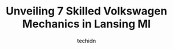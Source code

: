 ---
layout: ampstory
image: https://images.unsplash.com/photo-1598560342586-54fac322e093?ixlib=rb-4.0.3&ixid=MnwxMjA3fDB8MHxwaG90by1wYWdlfHx8fGVufDB8fHx8&auto=format&fit=crop&w=640&h=853&q=80
author: techidn
featured: false
description: Experience the excellence of automotive service by visiting the 7 best Volkswagen Mechanic in Lansing MI, USA. With their expertise, attention to detail, and commitment to customer satisfact
title: Unveiling 7 Skilled Volkswagen Mechanics in Lansing MI
cover:
   title: Unveiling 7 Skilled Volkswagen Mechanics in Lansing MI
   subtitle: Rickpate
   background: https://images.unsplash.com/photo-1598560342586-54fac322e093?ixlib=rb-4.0.3&ixid=MnwxMjA3fDB8MHxwaG90by1wYWdlfHx8fGVufDB8fHx8&auto=format&fit=crop&w=640&h=853&q=80

pages: 
 - layout: thirds
   top: <h1>#1 Auto-Lab Complete Car Care Center of Lansing</h1>
   bottom: "<p>Picked up my Moms truck after they installed transmission lines. The lines leaked the transmission blew. With less than 50 miles on the vehicle they said it was her faul</p>"
   background: https://www.knot35.com/toplist/wp-content/uploads/2023/06/best-volkswagen-mechanic-1-in-lansing-mi-1685840236.jpeg
   backgroundblur: true
 - layout: thirds
   top: <h1>#2 Randall Automotive</h1>
   bottom: "<p>3615 S Martin Luther King Jr Blvd, Lansing, MI 48910, United States</p>"
   background: https://www.knot35.com/toplist/wp-content/uploads/2023/06/best-volkswagen-mechanic-2-in-lansing-mi-1685840237.jpeg
   cta:
      link: https://www.knot35.com/toplist/unveiling-7-skilled-volkswagen-mechanics-in-lansing-mi/
      text: Unveiling 7 Skilled Volkswagen Mechanics in Lansing MI
 - layout: thirds
   top: <h1>#3 Auto Surgeon Inc</h1>
   bottom: "<p>1820 E Kalamazoo St, Lansing, MI 48912, United States</p>"
   background: https://www.knot35.com/toplist/wp-content/uploads/2023/06/best-volkswagen-mechanic-3-in-lansing-mi-1685840237.jpeg
   cta:
      link: https://www.knot35.com/toplist/unveiling-7-skilled-volkswagen-mechanics-in-lansing-mi/
      text: Unveiling 7 Skilled Volkswagen Mechanics in Lansing MI
 - layout: thirds
   top: <h1>#4 All Auto Service</h1>
   bottom: "<p>918 S Pennsylvania Ave, Lansing, MI 48912, United States</p>"
   background: https://images.unsplash.com/photo-1547366785-564103df7e13?ixlib=rb-4.0.3&ixid=MnwxMjA3fDB8MHxwaG90by1wYWdlfHx8fGVufDB8fHx8&auto=format&fit=crop&w=640&h=853&q=80
   cta:
      link: https://www.knot35.com/toplist/unveiling-7-skilled-volkswagen-mechanics-in-lansing-mi/
      text: Unveiling 7 Skilled Volkswagen Mechanics in Lansing MI
 - layout: thirds
   top: <h1>#5 Badgleys Garage</h1>
   bottom: "<p>304 S Clippert St, Lansing, MI 48912, United States</p>"
   background: https://images.unsplash.com/photo-1609083590460-7b8cc0ca65f8?ixlib=rb-4.0.3&ixid=MnwxMjA3fDB8MHxwaG90by1wYWdlfHx8fGVufDB8fHx8&auto=format&fit=crop&w=640&h=853&q=80
   cta:
      link: https://www.knot35.com/toplist/unveiling-7-skilled-volkswagen-mechanics-in-lansing-mi/
      text: Unveiling 7 Skilled Volkswagen Mechanics in Lansing MI
 - layout: thirds
   top: <h1>#6 University Foreign Car Repair</h1>
   bottom: "<p>2621 E Kalamazoo St, Lansing, MI 48912, United States</p>"
   background: https://images.unsplash.com/photo-1614648718611-0635f29016cb?ixlib=rb-4.0.3&ixid=MnwxMjA3fDB8MHxwaG90by1wYWdlfHx8fGVufDB8fHx8&auto=format&fit=crop&w=640&h=853&q=80
   cta:
      link: https://www.knot35.com/toplist/unveiling-7-skilled-volkswagen-mechanics-in-lansing-mi/
      text: Unveiling 7 Skilled Volkswagen Mechanics in Lansing MI
 - layout: thirds
   top: <h1>#7 Sashas Auto Repair llc</h1>
   bottom: "<p>455 Lentz Ct, Lansing, MI 48917, United States</p>"
   background: https://plus.unsplash.com/premium_photo-1664640458616-3c74f8cb4589?ixlib=rb-4.0.3&ixid=MnwxMjA3fDB8MHxwaG90by1wYWdlfHx8fGVufDB8fHx8&auto=format&fit=crop&w=640&h=853&q=80
   cta:
      link: https://www.knot35.com/toplist/unveiling-7-skilled-volkswagen-mechanics-in-lansing-mi/
      text: Unveiling 7 Skilled Volkswagen Mechanics in Lansing MI
 - layout: thirds
   middle: Continue reading...
   background: https://images.unsplash.com/photo-1509114397022-ed747cca3f65?ixlib=rb-4.0.3&ixid=MnwxMjA3fDB8MHxwaG90by1wYWdlfHx8fGVufDB8fHx8&auto=format&fit=crop&w=640&h=853&q=80
   cta:
      link: https://www.knot35.com/toplist/unveiling-7-skilled-volkswagen-mechanics-in-lansing-mi/
      text: Unveiling 7 Skilled Volkswagen Mechanics in Lansing MI
      
---
